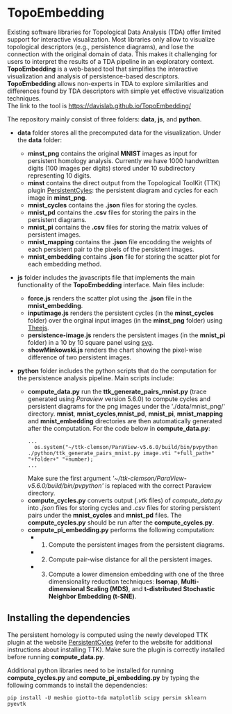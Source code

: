# TopoEmbedding
Existing software libraries for Topological Data Analysis (TDA) offer limited support for interactive visualization. Most libraries only allow to visualize topological descriptors (e.g., persistence diagrams), and lose the connection with the original domain of data. This makes it challenging for users to interpret the results of a TDA pipeline in an exploratory context. **TopoEmbedding** is a web-based tool that simplifies the interactive visualization and analysis of persistence-based descriptors. **TopoEmbedding** allows non-experts in TDA to explore similarities and differences found by TDA descriptors with simple yet effective visualization techniques.  
The link to the tool is https://davislab.github.io/TopoEmbedding/

The repository mainly consist of three folders: **data**, **js**, and **python**.

- **data** folder stores all the precomputed data for the visualization. Under the **data** folder:
   - **minst_png** contains the original **MNIST** images as input for persistent homology analysis. Currently we have 1000 handwritten digits (100 images per digits) stored under 10 subdirectory representing 10 digits.
   - **minst** contains the direct output from the Topological ToolKit (TTK) plugin [PersistentCyles](https://github.com/IuricichF/PersistenceCycles): the persistent diagram and cycles for each image in **minst_png**.
   - **mnist_cycles** contains the **.json** files for storing the cycles. 
   - **mnist_pd** contains the **.csv** files for storing the pairs in the persistent diagrams.
   - **mnist_pi** contains the **.csv** files for storing the matrix values of persistent images.
   - **mnist_mapping** contains the **.json** file encodding the weights of each persistent pair to the pixels of the persistent images.
   - **mnist_embedding** contains **.json** file for storing the scatter plot for each embedding method.

- **js** folder includes the javascripts file that implements the main functionality of the **TopoEmbedding** interface. Main files include:
   - **force.js** renders the scatter plot using the **.json** file in the **mnist_embedding**.
   - **inputimage.js** renders the persistent cycles (in the **minst_cycles** folder) over the orginal input images (in the **minst_png** folder) using [Theejs](https://threejs.org/).
   - **persistence-image.js** renders the persistent images (in the **mnist_pi** folder) in a 10 by 10 square panel using [svg](https://developer.mozilla.org/en-US/docs/Web/SVG).
   - **showMinkowski.js** renders the chart showing the pixel-wise difference of two persistent images.

- **python** folder includes the python scripts that do the computation for the persistence analysis pipeline. Main scripts include:
  - **compute_data.py** run the **ttk_generate_pairs_mnist.py**  (trace generated using *Paraview* version 5.6.0) to compute cycles and persistent diagrams for the png images under the './data/mnist_png/' directory. **mnist**, **mnist_cycles**,**mnist_pd**, **mnist_pi**, **mnist_mapping** and **mnist_embedding** directories are then automatically generated after the computation. For the code below in **compute_data.py**:
    ```
    ...
      os.system("~/ttk-clemson/ParaView-v5.6.0/build/bin/pvpython ./python/ttk_generate_pairs_mnist.py image.vti "+full_path+" "+folder+" "+number);
    ...
    ```
    Make sure the first argument *'~/ttk-clemson/ParaView-v5.6.0/build/bin/pvpython'* is replaced with the correct Paraview directory.
  - **compute_cycles.py** converts output (*.vtk* files) of *compute_data.py* into *.json* files for storing cycles and *.csv* files for storing persistent pairs under the **mnist_cycles** and **mnist_pd** files. The **compute_cycles.py** should be run after the **compute_cycles.py**. 
  - **compute_pi_embedding.py** performs the following computation:
    - 1. Compute the persistent images from the persistent diagrams.
    - 2. Compute pair-wise distance for all the persistent images. 
    - 3. Compute a lower dimension embedding with one of the three dimensionality reduction techniques: **Isomap**, **Multi-dimensional Scaling (MDS)**, and **t-distributed Stochastic Neighbor Embedding (t-SNE)**.

## Installing the dependencies

The persistent homology is computed using the newly developed TTK plugin at the website [PersistentCyles](https://github.com/IuricichF/PersistenceCycles) (refer to the website for additional instructions about installing TTK). Make sure the plugin is correctly installed before running **compute_data.py**.

Additional python libraries need to be installed for running **compute_cycles.py** and **compute_pi_embedding.py** by typing the following commands to install the dependencies:

```
pip install -U meshio giotto-tda matplotlib scipy persim sklearn pyevtk

```




